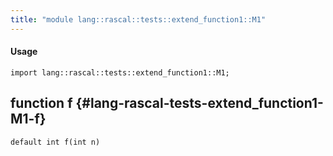 ```yaml
---
title: "module lang::rascal::tests::extend_function1::M1"
---
```


#### Usage

`import lang::rascal::tests::extend_function1::M1;`


## function f {#lang-rascal-tests-extend_function1-M1-f}

```rascal
default int f(int n)

```

